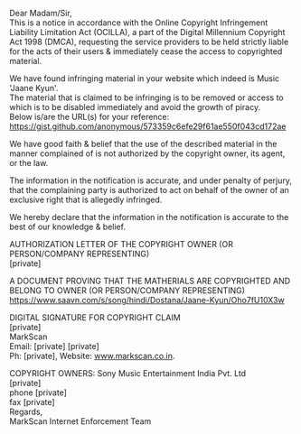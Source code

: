 Dear Madam/Sir,  
This is a notice in accordance with the Online Copyright Infringement Liability Limitation Act (OCILLA), a part of the Digital Millennium Copyright Act 1998 (DMCA), requesting the service providers to be held strictly liable for the acts of their users &amp; immediately cease the access to copyrighted material.

We have found infringing material in your website which indeed is Music 'Jaane Kyun'.  
The material that is claimed to be infringing is to be removed or access to which is to be disabled immediately and avoid the growth of piracy.  
Below is/are the URL(s) for your reference:  
https://gist.github.com/anonymous/573359c6efe29f61ae550f043cd172ae

We have good faith &amp; belief that the use of the described material in the manner complained of is not authorized by the copyright owner, its agent, or the law.

The information in the notification is accurate, and under penalty of perjury, that the complaining party is authorized to act on behalf of the owner of an exclusive right that is allegedly infringed.

We hereby declare that the information in the notification is accurate to the best of our knowledge &amp; belief.

AUTHORIZATION LETTER OF THE COPYRIGHT OWNER (OR PERSON/COMPANY REPRESENTING)   
[private]

A DOCUMENT PROVING THAT THE MATHERIALS ARE COPYRIGHTED AND BELONG TO OWNER (OR PERSON/COMPANY REPRESENTING)  
https://www.saavn.com/s/song/hindi/Dostana/Jaane-Kyun/Oho7fU10X3w

DIGITAL SIGNATURE FOR COPYRIGHT CLAIM  
[private]  
MarkScan  
Email: [private]
[private]  
Ph: [private], Website: www.markscan.co.in.

COPYRIGHT OWNERS: Sony Music Entertainment India Pvt. Ltd  
[private]  
phone [private]  
fax [private]  
Regards,  
MarkScan Internet Enforcement Team

